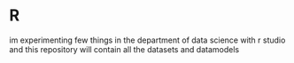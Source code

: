 # R
im experimenting few things in the department of data science with r studio and this repository will contain all the datasets and datamodels 
